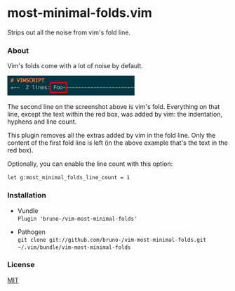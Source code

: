# most-minimal-folds.vim

Strips out all the noise from vim's fold line.

### About

Vim's folds come with a lot of noise by default.

![vim default folds](/vim-default-folds.png)

The second line on the screenshot above is vim's fold. Everything on that line,
except the text within the red box, was added by vim: the indentation, hyphens
and line count.

This plugin removes all the extras added by vim in the fold line. Only the
content of the first fold line is left (in the above example that's the text in
the red box).

Optionally, you can enable the line count with this option:

    let g:most_minimal_folds_line_count = 1

### Installation

* Vundle<br/>
`Plugin 'bruno-/vim-most-minimal-folds'`

* Pathogen<br/>
`git clone git://github.com/bruno-/vim-most-minimal-folds.git ~/.vim/bundle/vim-most-minimal-folds`

### License

[MIT](LICENSE.md)
